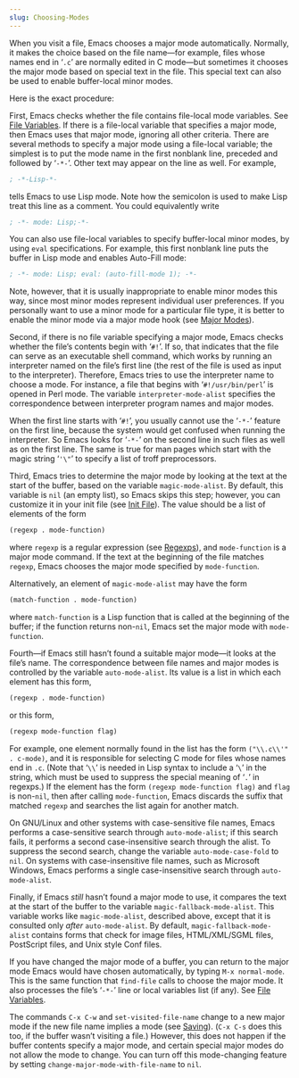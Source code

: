 ```yaml
---
slug: Choosing-Modes
---
```


When you visit a file, Emacs chooses a major mode automatically. Normally, it makes the choice based on the file name—for example, files whose names end in ‘`.c`’ are normally edited in C mode—but sometimes it chooses the major mode based on special text in the file. This special text can also be used to enable buffer-local minor modes.

Here is the exact procedure:

First, Emacs checks whether the file contains file-local mode variables. See [File Variables](File-Variables). If there is a file-local variable that specifies a major mode, then Emacs uses that major mode, ignoring all other criteria. There are several methods to specify a major mode using a file-local variable; the simplest is to put the mode name in the first nonblank line, preceded and followed by ‘`-*-`’. Other text may appear on the line as well. For example,

```lisp
; -*-Lisp-*-
```

tells Emacs to use Lisp mode. Note how the semicolon is used to make Lisp treat this line as a comment. You could equivalently write

```lisp
; -*- mode: Lisp;-*-
```

You can also use file-local variables to specify buffer-local minor modes, by using `eval` specifications. For example, this first nonblank line puts the buffer in Lisp mode and enables Auto-Fill mode:

```lisp
; -*- mode: Lisp; eval: (auto-fill-mode 1); -*-
```

Note, however, that it is usually inappropriate to enable minor modes this way, since most minor modes represent individual user preferences. If you personally want to use a minor mode for a particular file type, it is better to enable the minor mode via a major mode hook (see [Major Modes](Major-Modes)).

Second, if there is no file variable specifying a major mode, Emacs checks whether the file’s contents begin with ‘`#!`’. If so, that indicates that the file can serve as an executable shell command, which works by running an interpreter named on the file’s first line (the rest of the file is used as input to the interpreter). Therefore, Emacs tries to use the interpreter name to choose a mode. For instance, a file that begins with ‘`#!/usr/bin/perl`’ is opened in Perl mode. The variable `interpreter-mode-alist` specifies the correspondence between interpreter program names and major modes.

When the first line starts with ‘`#!`’, you usually cannot use the ‘`-*-`’ feature on the first line, because the system would get confused when running the interpreter. So Emacs looks for ‘`-*-`’ on the second line in such files as well as on the first line. The same is true for man pages which start with the magic string ‘`'\"`’ to specify a list of troff preprocessors.

Third, Emacs tries to determine the major mode by looking at the text at the start of the buffer, based on the variable `magic-mode-alist`. By default, this variable is `nil` (an empty list), so Emacs skips this step; however, you can customize it in your init file (see [Init File](Init-File)). The value should be a list of elements of the form

```lisp
(regexp . mode-function)
```

where `regexp` is a regular expression (see [Regexps](Regexps)), and `mode-function` is a major mode command. If the text at the beginning of the file matches `regexp`, Emacs chooses the major mode specified by `mode-function`.

Alternatively, an element of `magic-mode-alist` may have the form

```lisp
(match-function . mode-function)
```

where `match-function` is a Lisp function that is called at the beginning of the buffer; if the function returns non-`nil`, Emacs set the major mode with `mode-function`.

Fourth—if Emacs still hasn’t found a suitable major mode—it looks at the file’s name. The correspondence between file names and major modes is controlled by the variable `auto-mode-alist`. Its value is a list in which each element has this form,

```lisp
(regexp . mode-function)
```

or this form,

```lisp
(regexp mode-function flag)
```

For example, one element normally found in the list has the form `("\\.c\\'" . c-mode)`, and it is responsible for selecting C mode for files whose names end in `.c`. (Note that ‘`\\`’ is needed in Lisp syntax to include a ‘`\`’ in the string, which must be used to suppress the special meaning of ‘`.`’ in regexps.) If the element has the form `(regexp mode-function flag)` and `flag` is non-`nil`, then after calling `mode-function`, Emacs discards the suffix that matched `regexp` and searches the list again for another match.

On GNU/Linux and other systems with case-sensitive file names, Emacs performs a case-sensitive search through `auto-mode-alist`; if this search fails, it performs a second case-insensitive search through the alist. To suppress the second search, change the variable `auto-mode-case-fold` to `nil`. On systems with case-insensitive file names, such as Microsoft Windows, Emacs performs a single case-insensitive search through `auto-mode-alist`.

Finally, if Emacs *still* hasn’t found a major mode to use, it compares the text at the start of the buffer to the variable `magic-fallback-mode-alist`. This variable works like `magic-mode-alist`, described above, except that it is consulted only *after* `auto-mode-alist`. By default, `magic-fallback-mode-alist` contains forms that check for image files, HTML/XML/SGML files, PostScript files, and Unix style Conf files.

If you have changed the major mode of a buffer, you can return to the major mode Emacs would have chosen automatically, by typing `M-x normal-mode`. This is the same function that `find-file` calls to choose the major mode. It also processes the file’s ‘`-*-`’ line or local variables list (if any). See [File Variables](File-Variables).

The commands `C-x C-w` and `set-visited-file-name` change to a new major mode if the new file name implies a mode (see [Saving](Saving)). (`C-x C-s` does this too, if the buffer wasn’t visiting a file.) However, this does not happen if the buffer contents specify a major mode, and certain special major modes do not allow the mode to change. You can turn off this mode-changing feature by setting `change-major-mode-with-file-name` to `nil`.
